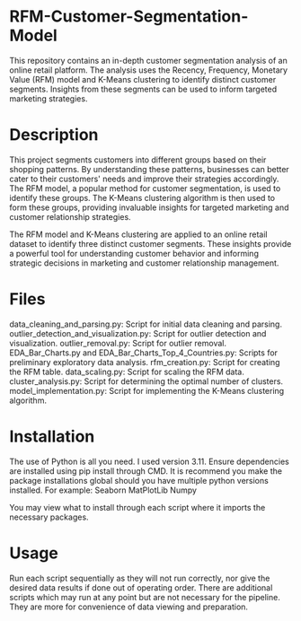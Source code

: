 # RFM-Customer-Segmentation-Model
This repository contains an in-depth customer segmentation analysis of an online retail platform. The analysis uses the Recency, Frequency, Monetary Value (RFM) model and K-Means clustering to identify distinct customer segments. Insights from these segments can be used to inform targeted marketing strategies.

# Description
This project segments customers into different groups based on their shopping patterns. By understanding these patterns, businesses can better cater to their customers' needs and improve their strategies accordingly. The RFM model, a popular method for customer segmentation, is used to identify these groups. The K-Means clustering algorithm is then used to form these groups, providing invaluable insights for targeted marketing and customer relationship strategies.

The RFM model and K-Means clustering are applied to an online retail dataset to identify three distinct customer segments. These insights provide a powerful tool for understanding customer behavior and informing strategic decisions in marketing and customer relationship management.

# Files
data_cleaning_and_parsing.py: Script for initial data cleaning and parsing.
outlier_detection_and_visualization.py: Script for outlier detection and visualization.
outlier_removal.py: Script for outlier removal.
EDA_Bar_Charts.py and EDA_Bar_Charts_Top_4_Countries.py: Scripts for preliminary exploratory data analysis.
rfm_creation.py: Script for creating the RFM table.
data_scaling.py: Script for scaling the RFM data.
cluster_analysis.py: Script for determining the optimal number of clusters.
model_implementation.py: Script for implementing the K-Means clustering algorithm.

# Installation
The use of Python is all you need. I used version 3.11. Ensure dependencies are installed using pip install through CMD. It is recommend you make the package installations global should you have multiple python versions installed.
For example:
Seaborn
MatPlotLib
Numpy

You may view what to install through each script where it imports the necessary packages.

# Usage
Run each script sequentially as they will not run correctly, nor give the desired data results if done out of operating order.
There are additional scripts which may run at any point but are not necessary for the pipeline. They are more for convenience of data viewing and preparation.
